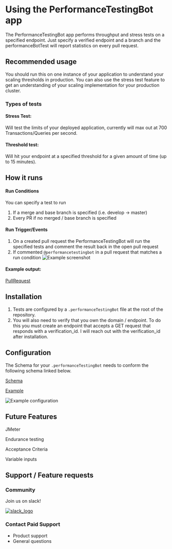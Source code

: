 # Using the PerformanceTestingBot app
The PerformanceTestingBot app performs throughput and stress tests on a specified endpoint. Just specify a verified endpoint and a branch and the performanceBotTest will report statistics on every pull request.

## Recommended usage
You should run this on one instance of your application to understand your scaling thresholds in production. You can also use the stress test feature to get an understanding of your scaling implementation for your production cluster. 

### Types of tests
#### Stress Test:
Will test the limits of your deployed application, currently will max out at 700 Transactions/Queries per second.

#### Threshold test:
Will hit your endpoint at a specified threshold for a given amount of time (up to 15 minutes). 

## How it runs

#### Run Conditions
You can specify a test to run 
1) If a merge and base branch is specified (i.e. develop -> master)
2) Every PR if no merged / base branch is specified

#### Run Trigger/Events
1) On a created pull request the PerformanceTestingBot will run the specified tests and comment the result back in the open pull request
2) If commented `@performancetestingbot` in a pull request that matches a run condition
![Example screenshot](https://github.com/jeffm14/performanceTestExampleRepo/blob/master/screenshot3.png?raw=true)

#### Example output:
[PullRequest](https://github.com/jeffm14/performanceTestExampleRepo/pull/56)

## Installation
1) Tests are configured by a `.performanceTestingBot` file at the root of the repository. 
2) You will also need to verify that you own the domain / endpoint. To do this you must create an endpoint that accepts a GET request that responds with a verification_id. I will reach out with the verification_id after installation.

## Configuration
The Schema for your `.performanceTestingBot` needs to conform the following schema linked below.

[Schema](https://github.com/jeffm14/performanceTestExampleRepo/blob/master/schema.json)

[Example](https://github.com/jeffm14/performanceTestExampleRepo/blob/master/.performanceTestingBot)

![Example configuration](https://github.com/jeffm14/performanceTestExampleRepo/blob/master/screenshot2.png?raw=true)

## Future Features
JMeter 

Endurance testing

Acceptance Criteria

Variable inputs

## Support / Feature requests
### Community
Join us on slack! 

[![slack_logo](https://raw.githubusercontent.com/jeffm14/performanceTestExampleRepo/master/Slack_logo_new_mini.png)](https://join.slack.com/t/performancetestingbot/shared_invite/zt-eufjei5s-DwcFjc9hmtUOyxemYygUXA)

### Contact Paid Support
* Product support
* General questions
